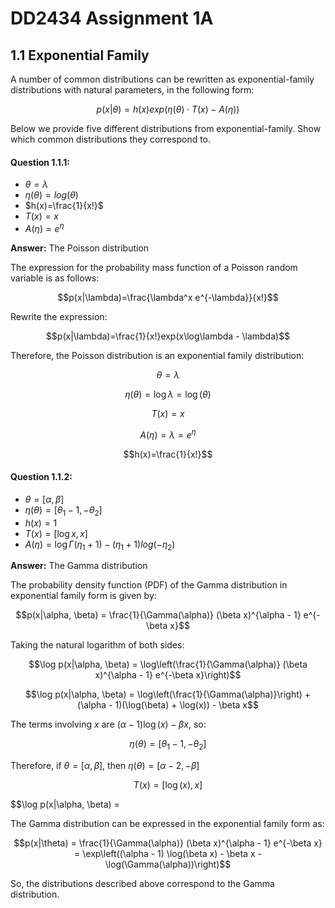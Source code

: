 # DD2434 Assignment 1A

## 1.1 Exponential Family

A number of common distributions can be rewritten as exponential-family distributions with natural parameters, in the following form:

$$p(x|\theta) = h(x)exp(\eta(\theta)\cdot T(x) - A(\eta))$$

Below we provide five different distributions from exponential-family. Show which common distributions they correspond to.

#### Question 1.1.1:

- $\theta = \lambda$
- $\eta(\theta)=log(\theta)$
- $h(x)=\frac{1}{x!}$
- $T(x)=x$
- $A(\eta)=e^{\eta}$

**Answer:** The Poisson distribution

The expression for the probability mass function of a Poisson random variable is as follows:

$$p(x|\lambda)=\frac{\lambda^x e^{-\lambda}}{x!}$$

Rewrite the expression:

$$p(x|\lambda)=\frac{1}{x!}exp(x\log\lambda - \lambda)$$

Therefore, the Poisson distribution is an exponential family distribution:

$$\theta = \lambda$$

$$\eta (\theta) = \log\lambda = \log(\theta)$$

$$T(x)=x$$

$$A(\eta)=\lambda=e^{\eta}$$

$$h(x)=\frac{1}{x!}$$


#### Question 1.1.2:

- $\theta = [\alpha, \beta]$
- $\eta(\theta)=[\theta_{1} -1, - \theta_{2}]$
- $h(x)=1$
- $T(x)=[\log x, x]$
- $A(\eta)=\log \Gamma(\eta_1 +1) - (\eta_1 +1)log(- \eta_2)$

**Answer:** The Gamma distribution

The probability density function (PDF) of the Gamma distribution in exponential family form is given by:

$$p(x|\alpha, \beta) = \frac{1}{\Gamma(\alpha)} (\beta x)^{\alpha - 1} e^{-\beta x}$$

Taking the natural logarithm of both sides:

$$\log p(x|\alpha, \beta) = \log\left(\frac{1}{\Gamma(\alpha)} (\beta x)^{\alpha - 1} e^{-\beta x}\right)$$

$$\log p(x|\alpha, \beta) = \log\left(\frac{1}{\Gamma(\alpha)}\right) + (\alpha - 1)(\log(\beta) + \log(x)) - \beta x$$

The terms involving $x$ are $(\alpha - 1)\log(x) - \beta x$, so:

$$\eta(\theta) = [\theta_1 - 1, -\theta_2]$$

Therefore, if $\theta = [\alpha, \beta]$, then $\eta(\theta) = [\alpha - 2, -\beta]$

$$T(x) = [\log(x), x]$$

$$\log p(x|\alpha, \beta) = 

The Gamma distribution can be expressed in the exponential family form as:

$$p(x|\theta) = \frac{1}{\Gamma(\alpha)} (\beta x)^{\alpha - 1} e^{-\beta x} = \exp\left((\alpha - 1) \log(\beta x) - \beta x - \log(\Gamma(\alpha))\right)$$

So, the distributions described above correspond to the Gamma distribution.

